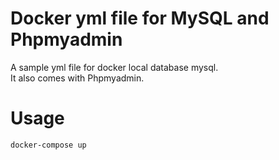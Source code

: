 # Docker yml file for MySQL and Phpmyadmin  
A sample yml file for docker local database mysql.  
It also comes with Phpmyadmin.  

# Usage  
`docker-compose up`
